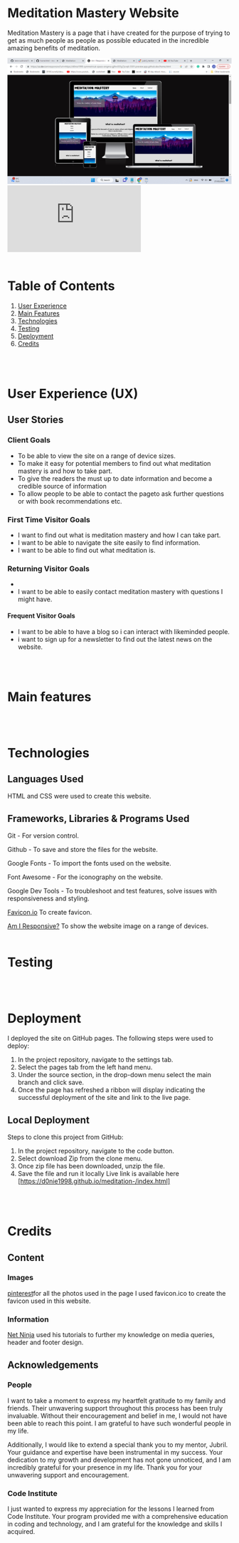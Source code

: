 # Meditation Mastery Website

Meditation Mastery is a page that i have created for the purpose of trying to  get as much people as people as possible educated in the incredible amazing benefits of meditation.

![Am i responsive](/assets/docs/amiresponsive.png)
![Meditation Mastery Website](https://d0nie1998.github.io/meditation-/index.html)
<br/>
<br/>

# Table of Contents
1. [User Experience](#user-experience-ux)
2. [Main Features](#main-features)
3. [Technologies](#technologies)
4. [Testing](#testing)
5. [Deployment](#deployment)
6. [Credits](#credits)

<br />
<br />

# User Experience (UX)

## User Stories

### Client Goals

* To be able to view the site on a range of device sizes.
* To make it easy for potential members to find out what meditation mastery is and how to take part.
* To give the readers the must up to date information and become a credible source of information
* To allow people to be able to contact the pageto ask further questions or with book recommendations etc.

### First Time Visitor Goals

* I want to find out what is meditation mastery and how I can take part.
* I want to be able to navigate the site easily to find information.
* I want to be able to find out what meditation is.

### Returning Visitor Goals

* 
* I want to be able to easily contact meditation mastery with questions I might have.

#### Frequent Visitor Goals

* I want to be able to have a blog so i can interact with likeminded people.
* i want to sign up for a newsletter to find out the latest news on the website.
</br>
</br>

# Main features



</br>
</br>


# Technologies 

## Languages Used

HTML and CSS were used to create this website.

## Frameworks, Libraries & Programs Used


Git - For version control.

Github - To save and store the files for the website.

Google Fonts - To import the fonts used on the website.

Font Awesome - For the iconography on the website.

Google Dev Tools - To troubleshoot and test features, solve issues with responsiveness and styling.

[Favicon.io](https://favicon.io/) To create favicon.

[Am I Responsive?](http://ami.responsivedesign.is/) To show the website image on a range of devices.
</br>
</br>

# Testing

</br>
</br>

# Deployment
I deployed the site on GitHub pages. The following steps were used to deploy:
1. In the project repository, navigate to the settings tab.
2. Select the pages tab from the left hand menu.
3. Under the source section, in the drop-down menu select the main branch and click save.
4. Once the page has refreshed a ribbon will display indicating the successful deployment of the site and link to the live page.


## Local Deployment
Steps to clone this project from GitHub:
1. In the project repository, navigate to the code button.
2. Select download Zip from the clone menu.
3. Once zip file has been downloaded, unzip the file.
4. Save the file and run it locally
Live link is available here [https://d0nie1998.github.io/meditation-/index.html]
</br>
</br>

# Credits

## Content


### Images
[pinterest](https://www.pinterest.ie/)for  all the photos used in the page
I used favicon.ico to create the favicon used in this website.

### Information
[Net Ninja](https://www.youtube.com/@NetNinja) used his tutorials to further my knowledge on media queries, header and footer design.


## Acknowledgements

### People
I want to take a moment to express my heartfelt gratitude to my family and friends. Their unwavering support throughout this process has been truly invaluable. Without their encouragement and belief in me, I would not have been able to reach this point. I am grateful to have such wonderful people in my life.

Additionally, I would like to extend a special thank you to my mentor, Jubril. Your guidance and expertise have been instrumental in my success. Your dedication to my growth and development has not gone unnoticed, and I am incredibly grateful for your presence in my life. Thank you for your unwavering support and encouragement.

### Code Institute
I just wanted to express my appreciation for the lessons I learned from Code Institute. Your program provided me with a comprehensive education in coding and technology, and I am grateful for the knowledge and skills I acquired.




</br>
</br>